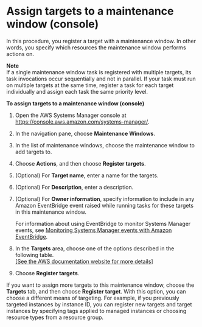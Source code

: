 # Assign targets to a maintenance window \(console\)<a name="sysman-maintenance-assign-targets"></a>

In this procedure, you register a target with a maintenance window\. In other words, you specify which resources the maintenance window performs actions on\.

**Note**  
If a single maintenance window task is registered with multiple targets, its task invocations occur sequentially and not in parallel\. If your task must run on multiple targets at the same time, register a task for each target individually and assign each task the same priority level\.

**To assign targets to a maintenance window \(console\)**

1. Open the AWS Systems Manager console at [https://console\.aws\.amazon\.com/systems\-manager/](https://console.aws.amazon.com/systems-manager/)\.

1. In the navigation pane, choose **Maintenance Windows**\. 

1. In the list of maintenance windows, choose the maintenance window to add targets to\.

1. Choose **Actions**, and then choose **Register targets**\.

1. \(Optional\) For **Target name**, enter a name for the targets\.

1. \(Optional\) For **Description**, enter a description\.

1. \(Optional\) For **Owner information**, specify information to include in any Amazon EventBridge event raised while running tasks for these targets in this maintenance window\.

   For information about using EventBridge to monitor Systems Manager events, see [Monitoring Systems Manager events with Amazon EventBridge](monitoring-eventbridge-events.md)\.

1. In the **Targets** area, choose one of the options described in the following table\.    
[\[See the AWS documentation website for more details\]](http://docs.aws.amazon.com/systems-manager/latest/userguide/sysman-maintenance-assign-targets.html)

1. Choose **Register targets**\.

If you want to assign more targets to this maintenance window, choose the **Targets** tab, and then choose **Register target**\. With this option, you can choose a different means of targeting\. For example, if you previously targeted instances by instance ID, you can register new targets and target instances by specifying tags applied to managed instances or choosing resource types from a resource group\.